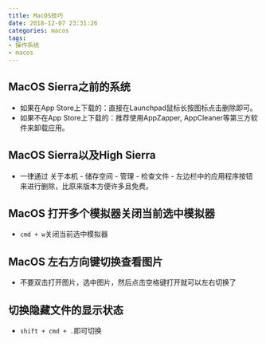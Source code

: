 ```yaml
---
title: MacOS技巧
date: 2018-12-07 23:31:26
categories: macos
tags: 
- 操作系统
- macos
---
```


## MacOS Sierra之前的系统
* 如果在App Store上下载的：直接在Launchpad鼠标长按图标点击删除即可。
* 如果不在App Store上下载的：推荐使用AppZapper, AppCleaner等第三方软件来卸载应用。

## MacOS Sierra以及High Sierra
* 一律通过 关于本机 - 储存空间 - 管理 - 检查文件 - 左边栏中的应用程序按钮来进行删除，比原来版本方便许多且免费。

## MacOS 打开多个模拟器关闭当前选中模拟器
* <code>cmd + w</code>关闭当前选中模拟器

## MacOS 左右方向键切换查看图片
* 不要双击打开图片，选中图片，然后点击空格键打开就可以左右切换了

## 切换隐藏文件的显示状态
* `shift + cmd + .`即可切换
